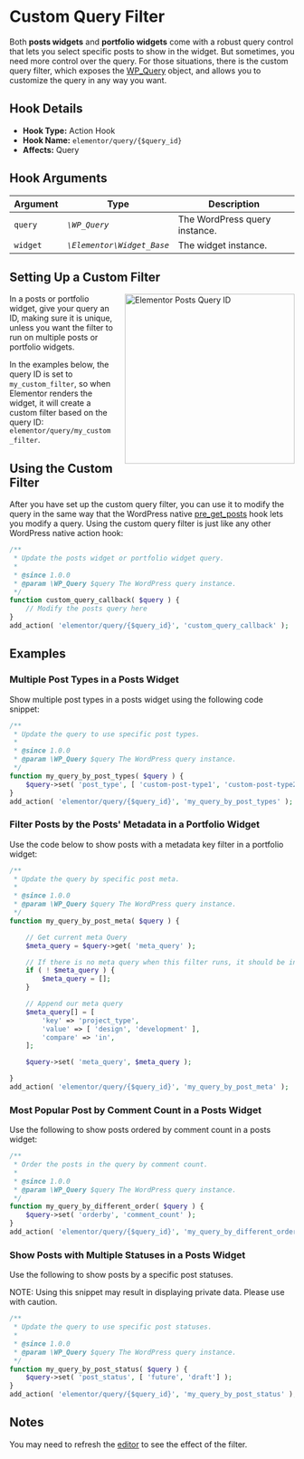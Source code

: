 # Custom Query Filter

<Badge type="tip" vertical="top" text="Elementor Pro" /> <Badge type="warning" vertical="top" text="Advanced" />

Both **posts widgets** and **portfolio widgets** come with a robust query control that lets you select specific posts to show in the widget. But sometimes, you need more control over the query. For those situations, there is the custom query filter, which exposes the [WP_Query](https://developer.wordpress.org/reference/classes/wp_query/) object, and allows you to customize the query in any way you want.

## Hook Details

* **Hook Type:** Action Hook
* **Hook Name:** `elementor/query/{$query_id}`
* **Affects:** Query

## Hook Arguments

| Argument | Type                       | Description                   |
|----------|----------------------------|-------------------------------|
| `query`  | _`\WP_Query`_              | The WordPress query instance. |
| `widget` | _`\Elementor\Widget_Base`_ | The widget instance.          |

## Setting Up a Custom Filter

<img src="/assets/img/elementor-posts-query-id.png" alt="Elementor Posts Query ID" style="float: right; width: 300px; margin-left: 20px; margin-bottom: 20px;">

In a posts or portfolio widget, give your query an ID, making sure it is unique, unless you want the filter to run on multiple posts or portfolio widgets.

In the examples below, the query ID is set to `my_custom_filter`, so when Elementor renders the widget, it will create a custom filter based on the query ID: `elementor/query/my_custom_filter`.

## Using the Custom Filter

After you have set up the custom query filter, you can use it to modify the query in the same way that the WordPress native [pre_get_posts](https://developer.wordpress.org/reference/hooks/pre_get_posts/) hook lets you modify a query. Using the custom query filter is just like any other WordPress native action hook:

```php
/**
 * Update the posts widget or portfolio widget query.
 *
 * @since 1.0.0
 * @param \WP_Query $query The WordPress query instance.
 */
function custom_query_callback( $query ) {
	// Modify the posts query here
}
add_action( 'elementor/query/{$query_id}', 'custom_query_callback' );
```

## Examples

### Multiple Post Types in a Posts Widget

Show multiple post types in a posts widget using the following code snippet:

```php
/**
 * Update the query to use specific post types.
 *
 * @since 1.0.0
 * @param \WP_Query $query The WordPress query instance.
 */
function my_query_by_post_types( $query ) {
	$query->set( 'post_type', [ 'custom-post-type1', 'custom-post-type2' ] );
}
add_action( 'elementor/query/{$query_id}', 'my_query_by_post_types' );
```

### Filter Posts by the Posts' Metadata in a Portfolio Widget

Use the code below to show posts with a metadata key filter in a portfolio widget:

```php
/**
 * Update the query by specific post meta.
 *
 * @since 1.0.0
 * @param \WP_Query $query The WordPress query instance.
 */
function my_query_by_post_meta( $query ) {

	// Get current meta Query
	$meta_query = $query->get( 'meta_query' );

	// If there is no meta query when this filter runs, it should be initialized as an empty array.
	if ( ! $meta_query ) {
		$meta_query = [];
	}

	// Append our meta query
	$meta_query[] = [
		'key' => 'project_type',
		'value' => [ 'design', 'development' ],
		'compare' => 'in',
	];

	$query->set( 'meta_query', $meta_query );

}
add_action( 'elementor/query/{$query_id}', 'my_query_by_post_meta' );
```

### Most Popular Post by Comment Count in a Posts Widget

Use the following to show posts ordered by comment count in a posts widget:

```php
/**
 * Order the posts in the query by comment count.
 *
 * @since 1.0.0
 * @param \WP_Query $query The WordPress query instance.
 */
function my_query_by_different_order( $query ) {
	$query->set( 'orderby', 'comment_count' );
}
add_action( 'elementor/query/{$query_id}', 'my_query_by_different_order' );
```

### Show Posts with Multiple Statuses in a Posts Widget

Use the following to show posts by a specific post statuses.

NOTE: Using this snippet may result in displaying private data. Please use with caution.

```php
/**
 * Update the query to use specific post statuses.
 *
 * @since 1.0.0
 * @param \WP_Query $query The WordPress query instance.
 */
function my_query_by_post_status( $query ) {
	$query->set( 'post_status', [ 'future', 'draft'] );
}
add_action( 'elementor/query/{$query_id}', 'my_query_by_post_status' );
```

## Notes

You may need to refresh the [editor](/editor/) to see the effect of the filter.
